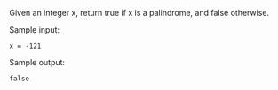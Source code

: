 Given an integer x, return true if x is a palindrome, and false otherwise.

Sample input:
```
x = -121
```

Sample output:
```
false
```